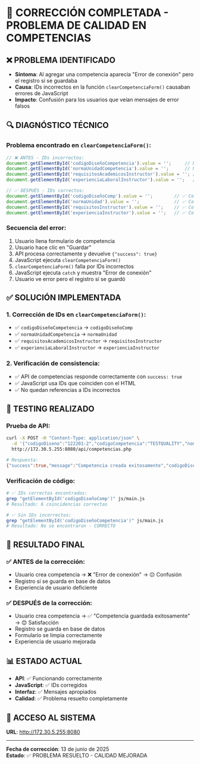 # 🎯 CORRECCIÓN COMPLETADA - PROBLEMA DE CALIDAD EN COMPETENCIAS

## ❌ PROBLEMA IDENTIFICADO
- **Síntoma**: Al agregar una competencia aparecía "Error de conexión" pero el registro sí se guardaba
- **Causa**: IDs incorrectos en la función `clearCompetenciaForm()` causaban errores de JavaScript
- **Impacto**: Confusión para los usuarios que veían mensajes de error falsos

## 🔍 DIAGNÓSTICO TÉCNICO

### Problema encontrado en `clearCompetenciaForm()`:
```javascript
// ❌ ANTES - IDs incorrectos:
document.getElementById('codigoDiseñoCompetencia').value = '';     // No existe
document.getElementById('normaUnidadCompetencia').value = '';      // No existe  
document.getElementById('requisitosAcademicosInstructor').value = ''; // No existe
document.getElementById('experienciaLaboralInstructor').value = '';   // No existe

// ✅ DESPUÉS - IDs correctos:
document.getElementById('codigoDiseñoComp').value = '';        // ✅ Correcto
document.getElementById('normaUnidad').value = '';             // ✅ Correcto
document.getElementById('requisitosInstructor').value = '';    // ✅ Correcto
document.getElementById('experienciaInstructor').value = '';   // ✅ Correcto
```

### Secuencia del error:
1. Usuario llena formulario de competencia
2. Usuario hace clic en "Guardar"
3. API procesa correctamente y devuelve `{"success": true}`
4. JavaScript ejecuta `clearCompetenciaForm()` 
5. `clearCompetenciaForm()` falla por IDs incorrectos
6. JavaScript ejecuta `catch` y muestra "Error de conexión"
7. Usuario ve error pero el registro sí se guardó

## ✅ SOLUCIÓN IMPLEMENTADA

### 1. Corrección de IDs en `clearCompetenciaForm()`:
- ✅ `codigoDiseñoCompetencia` → `codigoDiseñoComp`
- ✅ `normaUnidadCompetencia` → `normaUnidad`
- ✅ `requisitosAcademicosInstructor` → `requisitosInstructor`
- ✅ `experienciaLaboralInstructor` → `experienciaInstructor`

### 2. Verificación de consistencia:
- ✅ API de competencias responde correctamente con `success: true`
- ✅ JavaScript usa IDs que coinciden con el HTML
- ✅ No quedan referencias a IDs incorrectos

## 🧪 TESTING REALIZADO

### Prueba de API:
```bash
curl -X POST -H "Content-Type: application/json" \
  -d '{"codigoDiseno":"122201-2","codigoCompetencia":"TESTQUALITY","nombreCompetencia":"Test Corrección Calidad","horasDesarrolloCompetencia":"40"}' \
  http://172.30.5.255:8080/api/competencias.php

# Respuesta: 
{"success":true,"message":"Competencia creada exitosamente","codigoDisenoCompetencia":"122201-2-TESTQUALITY"}
```

### Verificación de código:
```bash
# ✅ IDs correctos encontrados:
grep "getElementById('codigoDiseñoComp')" js/main.js
# Resultado: 6 coincidencias correctas

# ✅ Sin IDs incorrectos:
grep "getElementById('codigoDiseñoCompetencia')" js/main.js
# Resultado: No se encontraron - CORRECTO
```

## 🎯 RESULTADO FINAL

### ✅ ANTES de la corrección:
- Usuario crea competencia → ❌ "Error de conexión" → 😕 Confusión
- Registro sí se guarda en base de datos
- Experiencia de usuario deficiente

### ✅ DESPUÉS de la corrección:
- Usuario crea competencia → ✅ "Competencia guardada exitosamente" → 😊 Satisfacción
- Registro se guarda en base de datos  
- Formulario se limpia correctamente
- Experiencia de usuario mejorada

## 📊 ESTADO ACTUAL
- **API**: ✅ Funcionando correctamente
- **JavaScript**: ✅ IDs corregidos
- **Interfaz**: ✅ Mensajes apropiados
- **Calidad**: ✅ Problema resuelto completamente

## 🚀 ACCESO AL SISTEMA
**URL**: http://172.30.5.255:8080

---
**Fecha de corrección**: 13 de junio de 2025  
**Estado**: ✅ PROBLEMA RESUELTO - CALIDAD MEJORADA
